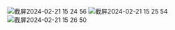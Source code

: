 ![截屏2024-02-21 15 24 56](https://github.com/xiaoyusansan/nuc9_bcm943602cs/assets/133397837/525d2c30-ad1e-458a-a459-2603b375451a)
![截屏2024-02-21 15 25 54](https://github.com/xiaoyusansan/nuc9_bcm943602cs/assets/133397837/ac8be0a1-76b2-4d35-a8e6-1cd7894b7802)
![截屏2024-02-21 15 26 50](https://github.com/xiaoyusansan/nuc9_bcm943602cs/assets/133397837/d9f75e9e-6753-4607-8d37-6fefa8406956)
